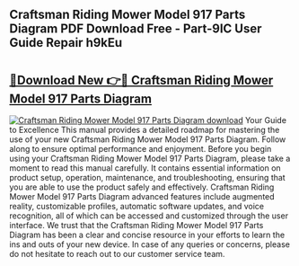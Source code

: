 ## Craftsman Riding Mower Model 917 Parts Diagram PDF Download Free - Part-9IC User Guide Repair h9kEu

# <h2><a href="http://dfmnp6.blite.top/?on=Craftsman+Riding+Mower+Model+917+Parts+Diagram">🔗Download New 👉🔴 Craftsman Riding Mower Model 917 Parts Diagram</a></h2>

[![Craftsman Riding Mower Model 917 Parts Diagram download](https://i.imgur.com/lujVjoI.png)](http://dfmnp6.blite.top/?on=Craftsman+Riding+Mower+Model+917+Parts+Diagram)
Your Guide to Excellence This manual provides a detailed roadmap for mastering the use of your new Craftsman Riding Mower Model 917 Parts Diagram. Follow along to ensure optimal performance and enjoyment. Before you begin using your Craftsman Riding Mower Model 917 Parts Diagram, please take a moment to read this manual carefully. It contains essential information on product setup, operation, maintenance, and troubleshooting, ensuring that you are able to use the product safely and effectively. Craftsman Riding Mower Model 917 Parts Diagram advanced features include augmented reality, customizable profiles, automatic software updates, and voice recognition, all of which can be accessed and customized through the user interface. We trust that the Craftsman Riding Mower Model 917 Parts Diagram has been a clear and concise resource in your efforts to learn the ins and outs of your new device. In case of any queries or concerns, please do not hesitate to reach out to our customer service team.
